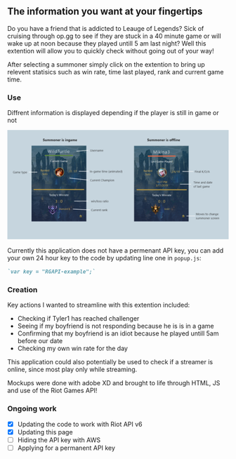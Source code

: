 ## The information you want at your fingertips

Do you have a friend that is addicted to Leauge of Legends? Sick of cruising through op.gg to see if they are stuck in a 40 minute game or will wake up at noon because they played untill 5 am last night? Well this extention will allow you to quickly check without going out of your way! 

After selecting a summoner simply click on the extention to bring up relevent statisics such as win rate, time last played, rank and current game time. 

### Use
Diffrent information is displayed depending if the player is still in game or not 

![Image of extention states](use.png)

Currently this application does not have a permenant API key, you can add your own 24 hour key to the code by updating line one in `popup.js`:

```markdown
`var key = "RGAPI-example";`
```


### Creation
Key actions I wanted to streamline with this extention included:
* Checking if Tyler1 has reached challenger
* Seeing if my boyfriend is not responding because he is is in a game
* Confirming that my boyfriend is an idiot because he played untill 5am before our date
* Checking my own win rate for the day

This application could also potentially be used to check if a streamer is online, since most play only while streaming.

Mockups were done with adobe XD and brought to life through HTML, JS and use of the Riot Games API!

### Ongoing work
- [x] Updating the code to work with Riot API v6
- [x] Updating this page
- [ ] Hiding the API key with AWS
- [ ] Applying for a permanent  API key
